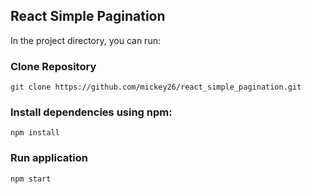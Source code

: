 
## React Simple Pagination

In the project directory, you can run:

### Clone Repository
 ``git clone https://github.com/mickey26/react_simple_pagination.git``

### Install dependencies using npm:
 ```npm install```

### Run application
 ``npm start``

